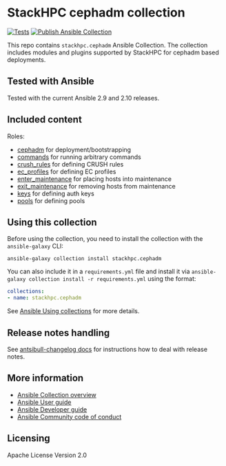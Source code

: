 # StackHPC cephadm collection

[![Tests](https://github.com/stackhpc/ansible-collection-cephadm/actions/workflows/test.yml/badge.svg)](https://github.com/stackhpc/ansible-collection-cephadm/actions/workflows/test.yml) [![Publish Ansible Collection](https://github.com/stackhpc/ansible-collection-cephadm/actions/workflows/publish-collection.yml/badge.svg)](https://github.com/stackhpc/ansible-collection-cephadm/actions/workflows/publish-collection.yml)

This repo contains `stackhpc.cephadm` Ansible Collection. The collection includes modules and plugins supported by StackHPC for cephadm based deployments.

## Tested with Ansible

Tested with the current Ansible 2.9 and 2.10 releases.

## Included content

Roles:
* [cephadm](roles/cephadm/README.md) for deployment/bootstrapping
* [commands](roles/commands/README.md) for running arbitrary commands
* [crush_rules](roles/crush_rules/README.md) for defining CRUSH rules
* [ec_profiles](roles/ec_profiles/README.md) for defining EC profiles
* [enter_maintenance](roles/enter_maintenance/README.md) for placing hosts into maintenance
* [exit_maintenance](roles/exit_maintenance/README.md) for removing hosts from maintenance
* [keys](roles/keys/README.md) for defining auth keys
* [pools](roles/pools/README.md) for defining pools

## Using this collection

Before using the collection, you need to install the collection with the `ansible-galaxy` CLI:

    ansible-galaxy collection install stackhpc.cephadm

You can also include it in a `requirements.yml` file and install it via `ansible-galaxy collection install -r requirements.yml` using the format:

```yaml
collections:
- name: stackhpc.cephadm
```

See [Ansible Using collections](https://docs.ansible.com/ansible/latest/user_guide/collections_using.html) for more details.

## Release notes handling

See [antsibull-changelog docs](https://github.com/ansible-community/antsibull-changelog/blob/main/docs/changelogs.rst) for instructions how to deal with release notes.

## More information

- [Ansible Collection overview](https://github.com/ansible-collections/overview)
- [Ansible User guide](https://docs.ansible.com/ansible/latest/user_guide/index.html)
- [Ansible Developer guide](https://docs.ansible.com/ansible/latest/dev_guide/index.html)
- [Ansible Community code of conduct](https://docs.ansible.com/ansible/latest/community/code_of_conduct.html)

## Licensing

Apache License Version 2.0
